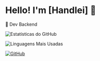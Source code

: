 # Hello! I'm [Handlei] 👋
🚀 Dev Backend

![Estatísticas do GitHub](https://github-readme-stats.vercel.app/api?username=HandleiDBG&show_icons=true&theme=dark)

![Linguagens Mais Usadas](https://github-readme-stats.vercel.app/api/top-langs/?username=HandleiDBG&layout=compact&theme=dark)

[![GitHub](https://img.shields.io/github/followers/HandleiDBG?label=Seguidores&style=social)](https://github.com/SEU_USUARIO)
